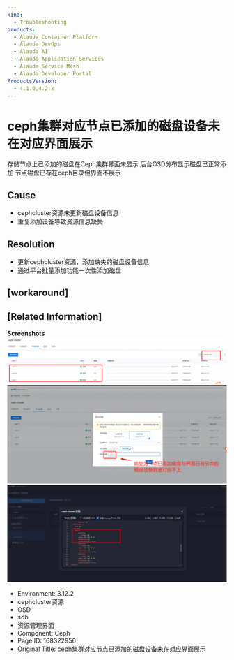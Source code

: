 ```yaml
---
kind:
  - Troubleshooting
products:
  - Alauda Container Platform
  - Alauda DevOps
  - Alauda AI
  - Alauda Application Services
  - Alauda Service Mesh
  - Alauda Developer Portal
ProductsVersion:
  - 4.1.0,4.2.x
---
```

<!-- A type of document that involves encountering a fault, diagnosing it, performing root cause analysis, and providing solutions. -->

# ceph集群对应节点已添加的磁盘设备未在对应界面展示

存储节点上已添加的磁盘在Ceph集群界面未显示 后台OSD分布显示磁盘已正常添加 节点磁盘已存在ceph目录但界面不展示

## Cause
- cephcluster资源未更新磁盘设备信息
- 重复添加设备导致资源信息缺失

## Resolution
- 更新cephcluster资源，添加缺失的磁盘设备信息
- 通过平台批量添加功能一次性添加磁盘

## [workaround]

## [Related Information]
**Screenshots**
![](assets/cephji-qun-dui-ying-jie-dian-yi-tian-jia-de-ci-pan-she-bei-wei-zai-dui-ying-jie/image-2023-11-10_9-38-10.png)
![](assets/cephji-qun-dui-ying-jie-dian-yi-tian-jia-de-ci-pan-she-bei-wei-zai-dui-ying-jie/image-2023-11-10_9-39-10.png)
![](assets/cephji-qun-dui-ying-jie-dian-yi-tian-jia-de-ci-pan-she-bei-wei-zai-dui-ying-jie/image-2023-11-10_9-47-21.png)
- Environment: 3.12.2
- cephcluster资源
- OSD
- sdb
- 资源管理界面
- Component: Ceph
- Page ID: 168322956
- Original Title: ceph集群对应节点已添加的磁盘设备未在对应界面展示
